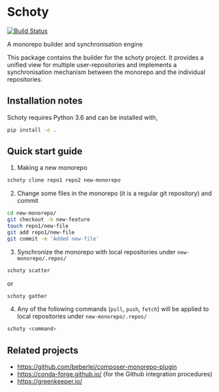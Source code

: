 # Schoty

[![Build Status](https://travis-ci.org/schoty/schoty-builder.svg?branch=master)](https://travis-ci.org/schoty/schoty-builder)

A monorepo builder and synchronisation engine

This package contains the builder for the schoty project. It provides a unified view for multiple user-repositories and implements a synchronisation mechanism between the monorepo and the individual repositories.

## Installation notes

Schoty requires Python 3.6 and can be installed with,

```bash
pip install -e .
```

## Quick start guide

1. Making a new monorepo

```bash
schoty clone repo1 repo2 new-monorepo
```

2. Change some files in the monorepo (it is a regular git repository) and commit

```bash
cd new-monorepo/
git checkout -b new-feature
touch repo1/new-file
git add repo1/new-file
git commit -m 'Added new-file'
```

3. Synchronize the monorepo with local repositories under `new-monorepo/.repos/`

```bash
schoty scatter
```
or 

```bash
schoty gather 
```


4. Any of the following commands (`pull`, `push`, `fetch`) will be applied to local repositories under
`new-monorepo/.repos/`

```bash
schoty <command>
```


## Related projects
 
  - https://github.com/beberlei/composer-monorepo-plugin
  - https://conda-forge.github.io/ (for the Github integration procedures)
  - https://greenkeeper.io/
